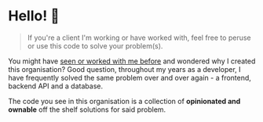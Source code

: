 # Hello! :wave:

> If you're a client I'm working or have worked with, feel free to peruse or use this code to solve your problem(s).

You might have [seen or worked with me before](https://github.com/azerella) and wondered why I created this organisation? Good question, throughout my years as a developer, I have frequently solved the same problem over and over again - a frontend, backend API and a database.

The code you see in this organisation is a collection of **opinionated and ownable** off the shelf solutions for said problem.
